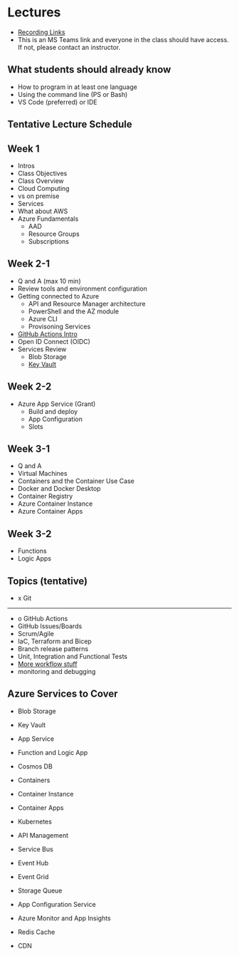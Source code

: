 # Lectures
- [Recording Links](asdf)
- This is an MS Teams link and everyone in the class should have access. If not, please contact an instructor.

## What students should already know

- How to program in at least one language
- Using the command line (PS or Bash)
- VS Code (preferred) or IDE

## Tentative Lecture Schedule


## Week 1

- Intros
- Class Objectives
- Class Overview
- Cloud Computing
- vs on premise
- Services
- What about AWS
- Azure Fundamentals
  - AAD
  - Resource Groups
  - Subscriptions

## Week 2-1
- Q and A (max 10 min)
- Review tools and environment configuration
- Getting connected to Azure
  - API and Resource Manager architecture
  - PowerShell and the AZ module
  - Azure CLI
  - Provisoning Services
- [GitHub Actions Intro](https://docs.github.com/en/actions)
- Open ID Connect (OIDC)
- Services Review
  - Blob Storage
  - [Key Vault](https://learn.microsoft.com/en-us/azure/key-vault/general/quick-create-cli)
  

## Week 2-2
- Azure App Service (Grant)
  - Build and deploy
  - App Configuration
  - Slots

## Week 3-1
- Q and A
- Virtual Machines
- Containers and the Container Use Case
- Docker and Docker Desktop
- Container Registry
- Azure Container Instance
- Azure Container Apps

## Week 3-2
- Functions
- Logic Apps

## Topics (tentative)
- x Git
---
- o GitHub Actions
- GitHub Issues/Boards
- Scrum/Agile
- IaC, Terraform and Bicep
- Branch release patterns
- Unit, Integration and Functional Tests
- [More workflow stuff](https://docs.github.com/en/enterprise-cloud@latest/actions/using-workflows/about-workflows)
- monitoring and debugging

## Azure Services to Cover
- Blob Storage
- Key Vault
- App Service
- Function and Logic App
- Cosmos DB
- Containers
- Container Instance
- Container Apps
- Kubernetes

- API Management
- Service Bus
- Event Hub
- Event Grid
- Storage Queue
- App Configuration Service
- Azure Monitor and App Insights
- Redis Cache
- CDN

